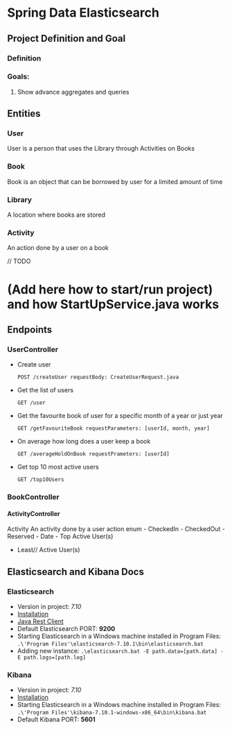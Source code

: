 # Spring Data Elasticsearch
## Project Definition and Goal
### Definition

### Goals:
1. Show advance aggregates and queries

## Entities
### User
User is a person that uses the Library through Activities on Books
### Book
Book is an object that can be borrowed by user for a limited amount of time
### Library
A location where books are stored
### Activity
An action done by a user on a book

// TODO
# (Add here how to start/run project) and how StartUpService.java works


##  Endpoints
### UserController
- Create user
   
    `POST /createUser requestBody: CreateUserRequest.java`

- Get the list of users

  `GET /user`

- Get the favourite book of user for a specific month of a year or just year

  `GET /getFavouriteBook requestParameters: [userId, month, year]`

- On average how long does a user keep a book
  
  `GET /averageHoldOnBook requestPrameters: [userId]`

- Get top 10 most active users
  
  `GET /top10Users`

### BookController

#### ActivityController


  Activity An activity done by a user action enum - CheckedIn - CheckedOut - Reserved - Date - Top
  Active User(s)
  - Least// Active User(s)

## Elasticsearch and Kibana Docs
### Elasticsearch
- Version in project: _7.10_
- [Installation](https://www.elastic.co/guide/en/elasticsearch/reference/current/install-elasticsearch.html)
- [Java Rest Client](https://www.elastic.co/guide/en/elasticsearch/client/java-rest/current/index.html)
- Default Elasticsearch PORT: **9200**
- Starting Elasticsearch in a Windows machine installed in Program Files: `.\'Program Files'\elasticsearch-7.10.1\bin\elasticsearch.bat`
- Adding new instance: `.\elasticsearch.bat -E path.data=[path.data] -E path.logs=[path.log]`

### Kibana
- Version in project: _7.10_
- [Installation](https://www.elastic.co/guide/en/kibana/current/install.html)
- Starting Elasticsearch in a Windows machine installed in Program Files: `.\'Program Files'\kibana-7.10.1-windows-x86_64\bin\kibana.bat`
- Default Kibana PORT: **5601**

